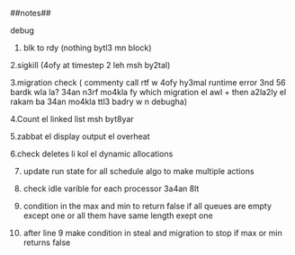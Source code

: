 ##notes##

debug
1. blk to rdy (nothing bytl3 mn block)

2.sigkill (4ofy at timestep 2 leh msh by2tal)

3.migration check ( commenty call rtf w 4ofy hy3mal runtime error 3nd 56 bardk wla la? 34an n3rf mo4kla fy which migration el awl + then a2la2ly el rakam ba 34an mo4kla ttl3 badry w n debugha)

4.Count el linked list msh byt8yar

5.zabbat el display output el overheat

6.check deletes li kol el dynamic allocations
 
7. update run state for all schedule algo to make multiple actions
 
8. check idle varible for each processor 3a4an 8lt
9. condition in the max and min to return false if all queues are empty except one or all them have same length exept one 
10. after line 9 make condition in steal and migration to stop if max or min returns false
